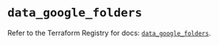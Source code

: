 # `data_google_folders`

Refer to the Terraform Registry for docs: [`data_google_folders`](https://registry.terraform.io/providers/hashicorp/google/6.9.0/docs/data-sources/folders).
